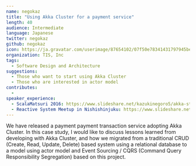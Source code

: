 ```yaml
---
name: negokaz
title: "Using Akka Cluster for a payment service"
length: 40
audience: Intermediate
language: Japanese
twitter: negokaz
github: negokaz
icon: https://ja.gravatar.com/userimage/87654102/07f50e78341431797945bea715291ebe.jpg?size=200
organization: TIS, Inc
tags:
  - Software Design and Architecture
suggestions:
  - Those who want to start using Akka Cluster
  - Those who are interested in actor model
contributes:
  - 
speaker_experience:
  - ScalaMatsuri 2016: https://www.slideshare.net/kazukinegoro5/akka-streams-100-scalamatsuri
  - Reactive System Meetup in Nishishinjuku: https://www.slideshare.net/negokaz/lagom-reactive-microservices-architecture
---
```

We have released a payment payment transaction service adopting Akka Cluster. In this case study, I would like to discuss lessons learned from developing with Akka Cluster, and how we migrated from a traditional CRUD (Create, Read, Update, Delete) based system using a relational database to a model using actor model and Event Sourcing / CQRS (Command Query Responsibility Segregation) based on this project.
